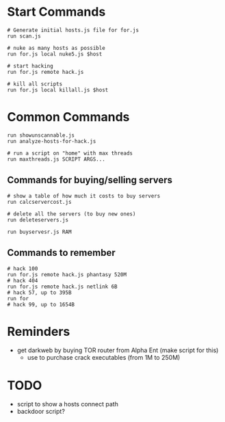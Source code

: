 
# Start Commands
```
# Generate initial hosts.js file for for.js
run scan.js

# nuke as many hosts as possible
run for.js local nuke5.js $host

# start hacking
run for.js remote hack.js

# kill all scripts
run for.js local killall.js $host
```

# Common Commands

```
run showunscannable.js
run analyze-hosts-for-hack.js

# run a script on "home" with max threads
run maxthreads.js SCRIPT ARGS...
```

## Commands for buying/selling servers

```
# show a table of how much it costs to buy servers
run calcservercost.js

# delete all the servers (to buy new ones)
run deleteservers.js

run buyservesr.js RAM
```

## Commands to remember

```
# hack 100
run for.js remote hack.js phantasy 520M
# hack 404
run for.js remote hack.js netlink 6B
# hack 57, up to 395B
run for
# hack 99, up to 1654B
```

# Reminders

* get darkweb by buying TOR router from Alpha Ent (make script for this)
    - use to purchase crack executables (from 1M to 250M)

# TODO

* script to show a hosts connect path
* backdoor script?
